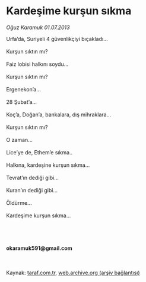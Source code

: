 # Kardeşime kurşun sıkma

*Oğuz Karamuk 01.07.2013*

<div class="yazi">Urfa’da, Suriyeli 4 güvenlikçiyi bıçakladı...<br/><br/>Kurşun sıktın mı?<br/><br/>Faiz lobisi halkını soydu...<br/><br/>Kurşun sıktın mı?<br/><br/>Ergenekon’a...<br/><br/>28 Şubat’a...<br/><br/>Koç’a, Doğan’a, bankalara, dış mihraklara...<br/><br/>Kurşun sıktın mı?<br/><br/>O zaman...<br/><br/>Lice’ye de, Ethem’e sıkma..<br/><br/>Halkına, kardeşine kurşun sıkma...<br/><br/>Tevrat’ın dediği gibi...<br/><br/>Kuran’ın dediği gibi...<br/><br/>Öldürme...<br/><br/>Kardeşime kurşun sıkma...<br/><br/><br/><br/><h4>okaramuk591@gmail.com</h4><br/>
</div>

Kaynak: [taraf.com.tr](http://www.taraf.com.tr:80/oguz-karamuk/makale-kardesime-kursun-sikma.htm), [web.archive.org (arşiv bağlantısı)](http://web.archive.org/web/20130703043427/http://www.taraf.com.tr:80/oguz-karamuk/makale-kardesime-kursun-sikma.htm)
